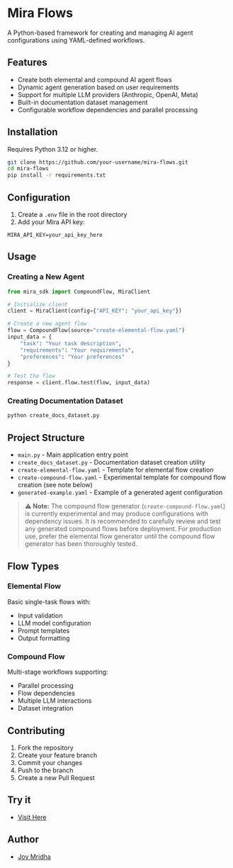 # Mira Flows

A Python-based framework for creating and managing AI agent configurations using YAML-defined workflows.

## Features

- Create both elemental and compound AI agent flows
- Dynamic agent generation based on user requirements
- Support for multiple LLM providers (Anthropic, OpenAI, Meta)
- Built-in documentation dataset management
- Configurable workflow dependencies and parallel processing

## Installation

Requires Python 3.12 or higher.

```bash
git clone https://github.com/your-username/mira-flows.git
cd mira-flows
pip install -r requirements.txt
```

## Configuration

1. Create a `.env` file in the root directory
2. Add your Mira API key:

```env
MIRA_API_KEY=your_api_key_here
```

## Usage

### Creating a New Agent

```python
from mira_sdk import CompoundFlow, MiraClient

# Initialize client
client = MiraClient(config={"API_KEY": "your_api_key"})

# Create a new agent flow
flow = CompoundFlow(source="create-elemental-flow.yaml")
input_data = {
    "task": "Your task description",
    "requirements": "Your requirements",
    "preferences": "Your preferences"
}

# Test the flow
response = client.flow.test(flow, input_data)
```

### Creating Documentation Dataset

```python
python create_docs_dataset.py
```

## Project Structure

- `main.py` - Main application entry point
- `create_docs_dataset.py` - Documentation dataset creation utility
- `create-elemental-flow.yaml` - Template for elemental flow creation
- `create-compound-flow.yaml` - Experimental template for compound flow creation (see note below)
- `generated-example.yaml` - Example of a generated agent configuration

> **⚠️ Note:** The compound flow generator (`create-compound-flow.yaml`) is currently experimental and may produce configurations with dependency issues. It is recommended to carefully review and test any generated compound flows before deployment. For production use, prefer the elemental flow generator until the compound flow generator has been thoroughly tested.

## Flow Types

### Elemental Flow

Basic single-task flows with:

- Input validation
- LLM model configuration
- Prompt templates
- Output formatting

### Compound Flow

Multi-stage workflows supporting:

- Parallel processing
- Flow dependencies
- Multiple LLM interactions
- Dataset integration

## Contributing

1. Fork the repository
2. Create your feature branch
3. Commit your changes
4. Push to the branch
5. Create a new Pull Request

## Try it

- [Visit Here](https://flows.mira.network/flows?author=joy04&flow=create-agent-flow)

## Author

- [Joy Mridha](https://github.com/Joy9001)
